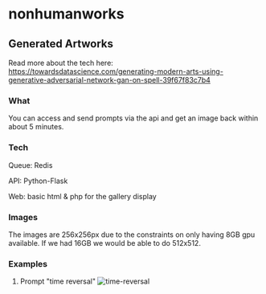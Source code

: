 # nonhumanworks

## Generated Artworks

Read more about the tech here: https://towardsdatascience.com/generating-modern-arts-using-generative-adversarial-network-gan-on-spell-39f67f83c7b4

### What

You can access and send prompts via the api and get an image back within about 5 minutes.

### Tech

Queue: Redis

API: Python-Flask

Web: basic html & php for the gallery display

### Images

The images are 256x256px due to the constraints on only having 8GB gpu available. If we had 16GB we would be able to do 512x512.

### Examples

1. Prompt "time reversal"
![time-reversal](https://user-images.githubusercontent.com/616585/154299789-4951b9fb-5a7c-43b4-9f42-8fff364ee951.png)
